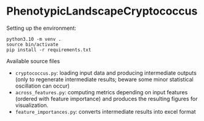 # PhenotypicLandscapeCryptococcus

Setting up the environment:
```
python3.10 -m venv .
source bin/activate
pip install -r requirements.txt
```

Available source files
- ```cryptococcus.py```: loading input data and producing intermediate outputs (only to regenerate intermediate results; beware some minor statistical oscillation can occur)
- ```across_features.py```: computing metrics depending on input features (ordered with feature importance) and produces the resulting figures for visualization.
- ```feature_importances.py```: converts intermediate results into excel format


